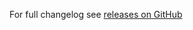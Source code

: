 For full changelog see [releases on GitHub](https://github.com/veliovgroup/spiderable-middleware/releases)
